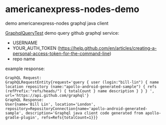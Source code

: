# americanexpress-nodes-demo
demo americanexpress-nodes graphql java client


[GraphqlQueryTest](nodes-sample/src/test/java/com/demo/GraphqlQueryTest.java)
demo query github graphql service:

- USERNAME
- YOUR_AUTH_TOKEN (https://help.github.com/en/articles/creating-a-personal-access-token-for-the-command-line)
- repo name

example response:
```
GraphQL Request:
GraphQLRequestEntity{request='query { user (login:"bill-lin") { name location repository (name:"apollo-android-generated-sample") { refs (refPrefix:"refs/heads/") { totalCount } name description } } } ', url='https://api.github.com/graphql'}
GraphQL Response:
User{name='Bill Lin', location='London', repository=RepositoryConnection{name='apollo-android-generated-sample', description='Graphql java client code generated from apollo-gradle-plugin', refs=Refs{totalCount=1}}}

```